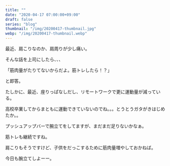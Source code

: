 ```yaml
---
title: ""
date: "2020-04-17 07:00:00+09:00"
draft: false
series: "blog"
thumbnail: "/img/20200417-thumbnail.jpg"
webp: "/img/20200417-thumbnail.webp"
---
```


最近、肩こりなのか、肩周りが少し痛い。

そんな話を上司にしたら、、、

「筋肉量がたりてないからだよ。筋トレしたら！？」

と即答。

たしかに、最近、座りっぱなしだし、リモートワークで更に運動量が減っている。

高校卒業してからまともに運動できていないのでね。。。とうとうガタがきはじめたか。。

プッシュアップバーで腕立てをしてますが、まだまだ足りないかなぁ。

筋トレも継続ですね。

肩こりもそうですけど、子供をだっこするために筋肉量増やしておかねば。

今日も腕立てしよーー。
